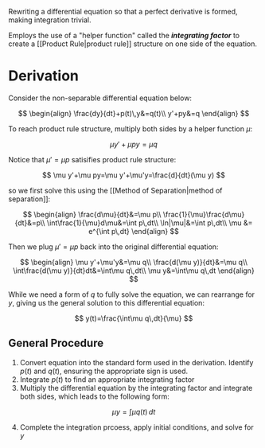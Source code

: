 Rewriting a differential equation so that a perfect derivative is formed, making integration trivial.

Employs the use of a "helper function" called the ***integrating factor*** to create a [[Product Rule|product rule]] structure on one side of the equation.

# Derivation

Consider the non-separable differential equation below:

$$
\begin{align}
\frac{dy}{dt}+p(t)\,y&=q(t)\\
y'+py&=q
\end{align}
$$

To reach product rule structure, multiply  both sides by a helper function $\mu$:

$$
\mu y'+\mu py=\mu q
$$

Notice that $\mu'=\mu p$ satisifies product rule structure:

$$
\mu y'+\mu py=\mu y'+\mu'y=\frac{d}{dt}(\mu y)
$$

so we first solve this using the [[Method of Separation|method of separation]]:

$$
\begin{align}
\frac{d\mu}{dt}&=\mu p\\
\frac{1}{\mu}\frac{d\mu}{dt}&=p\\
\int\frac{1}{\mu}d\mu&=\int p\,dt\\
\ln|\mu|&=\int p\,dt\\
\mu &= e^{\int p\,dt}
\end{align}
$$

Then we plug $\mu'=\mu p$ back into the original differential equation:

$$
\begin{align}
\mu y'+\mu'y&=\mu q\\
\frac{d(\mu y)}{dt}&=\mu q\\
\int\frac{d(\mu y)}{dt}dt&=\int\mu q\,dt\\
\mu y&=\int\mu q\,dt
\end{align}
$$

While we need a form of $q$ to fully solve the equation, we can rearrange for $y$, giving us the general solution to this differential equation:

$$
y(t)=\frac{\int\mu q\,dt}{\mu}
$$

## General Procedure

1. Convert equation into  the standard form used in the derivation. Identify $p(t)$ and $q(t)$, ensuring the appropriate sign is used.
2. Integrate $p(t)$ to find an appropriate integrating factor
3. Multiply the differential equation by the integrating factor and integrate both sides, which leads to the following form:

$$
\mu y = \int\mu q(t)\,dt
$$

4. Complete the integration prcoess, apply initial conditions, and solve for $y$